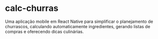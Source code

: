 # calc-churras
Uma aplicação mobile em React Native para simplificar o planejamento de churrascos, calculando automaticamente ingredientes, gerando listas de compras e oferecendo dicas culinárias.
